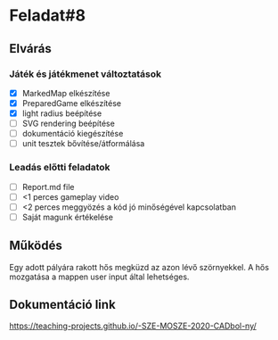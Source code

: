 # Feladat#8

## Elvárás

### Játék és játékmenet változtatások
- [x] MarkedMap elkészítése
- [x] PreparedGame elkészítése
- [x] light radius beépítése
- [ ] SVG rendering beépítése
- [ ] dokumentáció kiegészítése
- [ ] unit tesztek bővítése/átformálása

### Leadás előtti feladatok
- [ ] Report.md file
- [ ] <1 perces gameplay video
- [ ] <2 perces meggyözés a kód jó minőségével kapcsolatban
- [ ] Saját magunk értékelése

## Működés

Egy adott pályára rakott hős megküzd az azon lévő szörnyekkel. 
A hős mozgatása a mappen user input által lehetséges.

## Dokumentáció link

https://teaching-projects.github.io/-SZE-MOSZE-2020-CADbol-ny/

